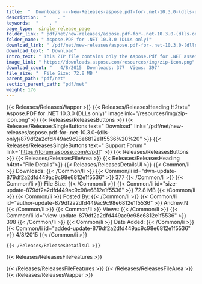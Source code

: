 ```yaml
---
title:  "  Downloads ---New-Releases-aspose.pdf-for-.net-10.3.0-(dlls-only) . " 
description:  "    . " 
keywords:  "    . " 
page_type:  single_release_page
folder_link: " pdf/net/new-releases/aspose.pdf-for-.net-10.3.0-(dlls-only)/"
folder_name: " Aspose.PDF for .NET 10.3.0 (DLLs only)"
download_link: " /pdf/net/new-releases/aspose.pdf-for-.net-10.3.0-(dlls-only)/879df2a2dfd449ac9c98e6812e1f5536"
download_text: " Download"
Intro_text: " This ZIP file contains only the Aspose.Pdf for .NET assemblies. The assemblies a..."
image_link: " https://downloads.aspose.com/resources/img/zip-icon.png"
download_count: "   4/8/2015  Downloads: 377  Views: 397"
file_size: "  File Size: 72.8 MB "
parent_path: "pdf/net"
section_parent_path: "pdf/net"
weight: 176 
---
```


{{< Releases/ReleasesWapper >}}
  {{< Releases/ReleasesHeading H2txt=" Aspose.PDF for .NET 10.3.0 (DLLs only)" imagelink="/resources/img/zip-icon.png">}}
  {{< Releases/ReleasesButtons >}}
    {{< Releases/ReleasesSingleButtons text=" Download" link="/pdf/net/new-releases/aspose.pdf-for-.net-10.3.0-(dlls-only)/879df2a2dfd449ac9c98e6812e1f5536%20%20" >}}
    {{< Releases/ReleasesSingleButtons text=" Support Forum " link="https://forum.aspose.com/c/pdf" >}}
  {{< Releases/ReleasesButtons >}}
  {{< Releases/ReleasesFileArea >}}
    {{< Releases/ReleasesHeading h4txt="File Details">}}
    {{< Releases/ReleasesDetailsUl >}}
            {{< Common/li  >}} Downloads: {{< /Common/li >}} 
      {{< Common/li id="dwn-update-879df2a2dfd449ac9c98e6812e1f5536" >}} 377 {{< /Common/li >}} 
      {{< Common/li  >}} File Size: {{< /Common/li >}} 
      {{< Common/li id="size-update-879df2a2dfd449ac9c98e6812e1f5536" >}} 72.8 MB {{< /Common/li >}} 
      {{< Common/li  >}} Posted By: {{< /Common/li >}} 
      {{< Common/li id="author-update-879df2a2dfd449ac9c98e6812e1f5536" >}} Andrew.N {{< /Common/li >}} 
      {{< Common/li  >}} Views: {{< /Common/li >}} 
      {{< Common/li id="view-update-879df2a2dfd449ac9c98e6812e1f5536" >}} 398 {{< /Common/li >}} 
      {{< Common/li  >}} Date Added: {{< /Common/li >}} 
      {{< Common/li id="added-update-879df2a2dfd449ac9c98e6812e1f5536" >}} 4/8/2015 {{< /Common/li >}} 

    {{< /Releases/ReleasesDetailsUl >}}

  {{< Releases/ReleasesFileFeatures >}}
      
  {{< /Releases/ReleasesFileFeatures >}}
 {{< /Releases/ReleasesFileArea >}}
{{< /Releases/ReleasesWapper >}}


